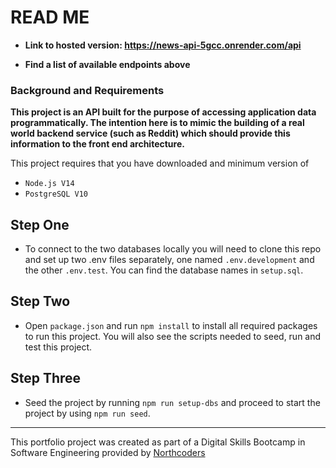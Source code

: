 # READ ME

- **Link to hosted version: https://news-api-5gcc.onrender.com/api**

- **Find a list of available endpoints above**

### Background and Requirements

**This project is an API built for the purpose of accessing application data programmatically. The intention here is to mimic the building of a real world backend service (such as Reddit) which should provide this information to the front end architecture.**

This project requires that you have downloaded and minimum version of
- `Node.js V14`
- `PostgreSQL V10`


## Step One

- To connect to the two databases locally you will need to clone this repo and set up two .env files separately, one named `.env.development` and the other `.env.test`. You can find the database names in `setup.sql`.

## Step Two

- Open `package.json` and run `npm install` to install all required packages to run this project. You will also see the scripts needed to seed, run and test this project.

## Step Three 

- Seed the project by running `npm run setup-dbs` and proceed to start the project by using `npm run seed`.


--- 

This portfolio project was created as part of a Digital Skills Bootcamp in Software Engineering provided by [Northcoders](https://northcoders.com/)
